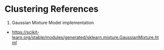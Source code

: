 # Clustering References

1. Gaussian Mixture Model implementation

* https://scikit-learn.org/stable/modules/generated/sklearn.mixture.GaussianMixture.html

